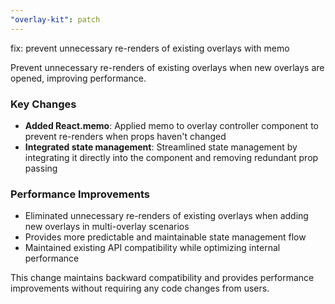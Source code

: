 ```yaml
---
"overlay-kit": patch
---
```


fix: prevent unnecessary re-renders of existing overlays with memo

Prevent unnecessary re-renders of existing overlays when new overlays are opened, improving performance.

### Key Changes

- **Added React.memo**: Applied memo to overlay controller component to prevent re-renders when props haven't changed
- **Integrated state management**: Streamlined state management by integrating it directly into the component and removing redundant prop passing

### Performance Improvements

- Eliminated unnecessary re-renders of existing overlays when adding new overlays in multi-overlay scenarios
- Provides more predictable and maintainable state management flow
- Maintained existing API compatibility while optimizing internal performance

This change maintains backward compatibility and provides performance improvements without requiring any code changes from users. 
